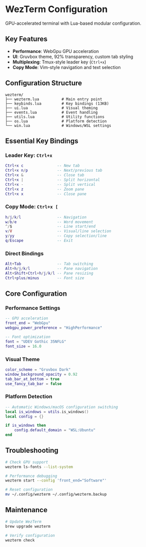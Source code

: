 # WezTerm Configuration

GPU-accelerated terminal with Lua-based modular configuration.

## Key Features

- **Performance**: WebGpu GPU acceleration
- **UI**: Gruvbox theme, 92% transparency, custom tab styling
- **Multiplexing**: Tmux-style leader key (`Ctrl+x`)
- **Copy Mode**: Vim-style navigation and text selection

## Configuration Structure

```
wezterm/
├── wezterm.lua          # Main entry point
├── keybinds.lua         # Key bindings (13KB)
├── ui.lua               # Visual theming
├── events.lua           # Event handling
├── utils.lua            # Utility functions
├── os.lua               # Platform detection
└── win.lua              # Windows/WSL settings
```

## Essential Key Bindings

### Leader Key: `Ctrl+x`

```lua
Ctrl+x c               -- New tab
Ctrl+x n/p             -- Next/previous tab
Ctrl+x &               -- Close tab
Ctrl+x |               -- Split horizontal
Ctrl+x -               -- Split vertical
Ctrl+x z               -- Zoom pane
Ctrl+x x               -- Close pane
```

### Copy Mode: `Ctrl+x [`

```lua
h/j/k/l                -- Navigation
w/b/e                  -- Word movement
^/$                    -- Line start/end
v/V                    -- Visual/line selection
y/yy                   -- Copy selection/line
q/Escape               -- Exit
```

### Direct Bindings

```lua
Alt+Tab                -- Tab switching
Alt+h/j/k/l            -- Pane navigation
Alt+Shift+Ctrl+h/j/k/l -- Pane resizing
Ctrl+plus/minus        -- Font size
```

## Core Configuration

### Performance Settings

```lua
-- GPU acceleration
front_end = "WebGpu"
webgpu_power_preference = "HighPerformance"

-- Font optimization
font = "UDEV Gothic 35NFLG"
font_size = 16.0
```

### Visual Theme

```lua
color_scheme = "Gruvbox Dark"
window_background_opacity = 0.92
tab_bar_at_bottom = true
use_fancy_tab_bar = false
```

### Platform Detection

```lua
-- Automatic Windows/macOS configuration switching
local is_windows = utils.is_windows()
local config = {}

if is_windows then
    config.default_domain = "WSL:Ubuntu"
end
```

## Troubleshooting

```bash
# Check GPU support
wezterm ls-fonts --list-system

# Performance debugging
wezterm start --config 'front_end="Software"'

# Reset configuration
mv ~/.config/wezterm ~/.config/wezterm.backup
```

## Maintenance

```bash
# Update WezTerm
brew upgrade wezterm

# Verify configuration
wezterm check
```
